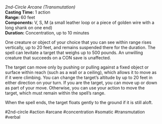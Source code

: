 *2nd-Circle Arcane (Transmutation)*  
**Casting Time:** 1 action  
**Range:** 60 feet  
**Components:** V, S, M (a small leather loop or a piece of golden wire with a long shank on one end)  
**Duration:** Concentration, up to 10 minutes

One creature or object of your choice that you can see within range rises vertically, up to 20 feet, and remains suspended there for the duration. The spell can levitate a target that weighs up to 500 pounds. An unwilling creature that succeeds on a CON save is unaffected.

The target can move only by pushing or pulling against a fixed object or surface within reach (such as a wall or a ceiling), which allows it to move as if it were climbing. You can change the target’s altitude by up to 20 feet in either direction on your turn. If you are the target, you can move up or down as part of your move. Otherwise, you can use your action to move the target, which must remain within the spell’s range.

When the spell ends, the target floats gently to the ground if it is still aloft.

#2nd-circle #action #arcane #concentration #somatic #transmutation #verbal
